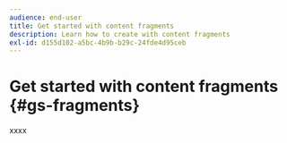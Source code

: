 ```yaml
---
audience: end-user
title: Get started with content fragments
description: Learn how to create with content fragments
exl-id: d155d102-a5bc-4b9b-b29c-24fde4d95ceb
---
```

# Get started with content fragments {#gs-fragments}

xxxx
